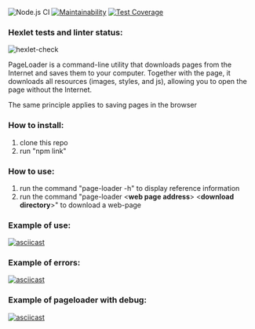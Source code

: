 ![Node.js CI](https://github.com/f1eeman/backend-project-lvl3/workflows/Node.js%20CI/badge.svg?branch=main)
[![Maintainability](https://api.codeclimate.com/v1/badges/69ac0046fcecbdfbfdc4/maintainability)](https://codeclimate.com/github/f1eeman/backend-project-lvl3/maintainability)
[![Test Coverage](https://api.codeclimate.com/v1/badges/69ac0046fcecbdfbfdc4/test_coverage)](https://codeclimate.com/github/f1eeman/backend-project-lvl3/test_coverage)

### Hexlet tests and linter status:
![hexlet-check](https://github.com/f1eeman/backend-project-lvl3/workflows/hexlet-check/badge.svg)

PageLoader is a command-line utility that downloads pages from the Internet and saves them to your computer. Together with the page, it downloads all resources (images, styles, and js), allowing you to open the page without the Internet.

The same principle applies to saving pages in the browser

### How to install:
1. clone this repo
2. run "npm link"

### How to use:
1. run the command "page-loader -h" to display reference information
2. run the command "page-loader <**web page address**> <**download directory**>" to download a web-page


### Example of use:
[![asciicast](https://asciinema.org/a/bDaA4Vchs3VX6rWc9IsbwcplL.svg)](https://asciinema.org/a/bDaA4Vchs3VX6rWc9IsbwcplL)

### Example of errors:
[![asciicast](https://asciinema.org/a/KSjQORnYsnzXzkQWEPfTrVJB8.svg)](https://asciinema.org/a/KSjQORnYsnzXzkQWEPfTrVJB8)

### Example of pageloader with debug:
[![asciicast](https://asciinema.org/a/ABHYSAKwBrPBBgBtPbEJrBHoA.svg)](https://asciinema.org/a/ABHYSAKwBrPBBgBtPbEJrBHoA)